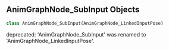 ## AnimGraphNode_SubInput Objects

```python
class AnimGraphNode_SubInput(AnimGraphNode_LinkedInputPose)
```

deprecated: 'AnimGraphNode_SubInput' was renamed to 'AnimGraphNode_LinkedInputPose'.

<a id="unreal.AnimGraphNode_LocalRefPose"></a>
